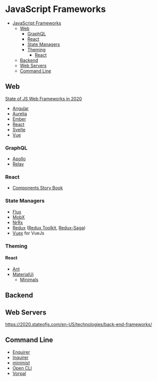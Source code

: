 # JavaScript Frameworks

- [JavaScript Frameworks](#javascript-frameworks)
  - [Web](#web)
    - [GraphQL](#graphql)
    - [React](#react)
    - [State Managers](#state-managers)
    - [Theming](#theming)
      - [React](#react-1)
  - [Backend](#backend)
  - [Web Servers](#web-servers)
  - [Command Line](#command-line)

## Web

[State of JS Web Frameworks in 2020](https://2020.stateofjs.com/en-US/technologies/front-end-frameworks/)

* [Angular](https://angular.io/)
* [Aurelia](https://aurelia.io/)
* [Ember](https://emberjs.com/)
* [React](https://reactjs.org/)
* [Svelte](https://svelte.dev/)
* [Vue](https://vuejs.org/)

### GraphQL

* [Apollo](https://www.npmjs.com/package/@apollo/client)
* [Relay](https://relay.dev/)

### React

* [Components Story Book](https://storybook.js.org/)

### State Managers
* [Flux](http://facebook.github.io/flux/)
* [MobX](https://mobx.js.org/)
* [NrRx](https://ngrx.io/)
* [Redux](https://redux.js.org/) ([Redux Toolkit](https://redux-toolkit.js.org/), [Redux-Saga](https://redux-saga.js.org/))
* [Vuex](https://vuex.vuejs.org/) for VueJs

### Theming

#### React

* [Ant](https://ant.design/)
* [MaterialUi](https://material-ui.com/)
  * [Minimals](https://minimals.cc/)

## Backend

## Web Servers

https://2020.stateofjs.com/en-US/technologies/back-end-frameworks/

## Command Line

* [Enquirer](https://github.com/enquirer/enquirer)           
* [Inquirer](https://github.com/SBoudrias/Inquirer.js)
* [minimist](https://github.com/substack/minimist)
* [Open CLI](http://oclif.io/)
* [Vorpal](https://github.com/dthree/vorpal)


<!-- ## JavaScript

| Framework                      | Docs | API Docs |     |     |
| ------------------------------ | ---- | -------- | --- | --- |
| [NextJs](https://nextjs.org/)  |      |          |     |     |
| [Flutter](https://flutter.io/) |      |          |     |     |
|                                |      |          |     |     | -->

<!-- https://applitools.com/ -->